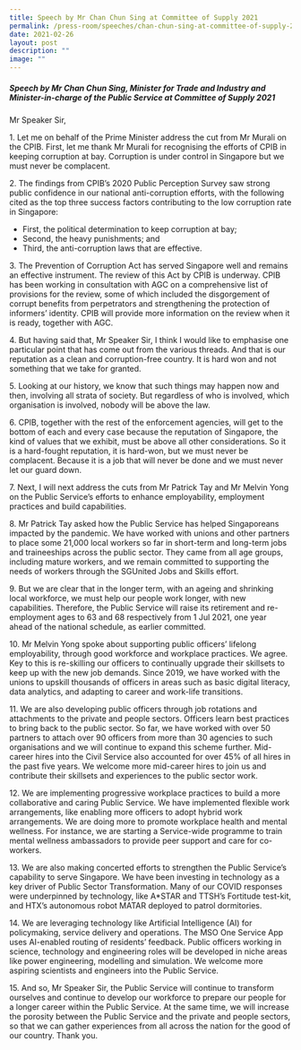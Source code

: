 ```yaml
---
title: Speech by Mr Chan Chun Sing at Committee of Supply 2021
permalink: /press-room/speeches/chan-chun-sing-at-committee-of-supply-2021/
date: 2021-02-26
layout: post
description: ""
image: ""
---
```

##### Speech by Mr Chan Chun Sing, Minister for Trade and Industry and Minister-in-charge of the Public Service at Committee of Supply 2021

Mr Speaker Sir, 

1\. Let me on behalf of the Prime Minister address the cut from Mr Murali on the CPIB. First, let me thank Mr Murali for recognising the efforts of CPIB in keeping corruption at bay. Corruption is under control in Singapore but we must never be complacent. 

2\. The findings from CPIB’s 2020 Public Perception Survey saw strong public confidence in our national anti-corruption efforts, with the following cited as the top three success factors contributing to the low corruption rate in Singapore:

*   First, the political determination to keep corruption at bay;
*   Second, the heavy punishments; and
*   Third, the anti-corruption laws that are effective.

3\. The Prevention of Corruption Act has served Singapore well and remains an effective instrument. The review of this Act by CPIB is underway. CPIB has been working in consultation with AGC on a comprehensive list of provisions for the review, some of which included the disgorgement of corrupt benefits from perpetrators and strengthening the protection of informers’ identity. CPIB will provide more information on the review when it is ready, together with AGC. 

4\. But having said that, Mr Speaker Sir, I think I would like to emphasise one particular point that has come out from the various threads. And that is our reputation as a clean and corruption-free country. It is hard won and not something that we take for granted. 

5\. Looking at our history, we know that such things may happen now and then, involving all strata of society. But regardless of who is involved, which organisation is involved, nobody will be above the law. 

6\. CPIB, together with the rest of the enforcement agencies, will get to the bottom of each and every case because the reputation of Singapore, the kind of values that we exhibit, must be above all other considerations. So it is a hard-fought reputation, it is hard-won, but we must never be complacent. Because it is a job that will never be done and we must never let our guard down.

7\. Next, I will next address the cuts from Mr Patrick Tay and Mr Melvin Yong on the Public Service’s efforts to enhance employability, employment practices and build capabilities. 

8\. Mr Patrick Tay asked how the Public Service has helped Singaporeans impacted by the pandemic. We have worked with unions and other partners to place some 21,000 local workers so far in short-term and long-term jobs and traineeships across the public sector. They came from all age groups, including mature workers, and we remain committed to supporting the needs of workers through the SGUnited Jobs and Skills effort. 

9\. But we are clear that in the longer term, with an ageing and shrinking local workforce, we must help our people work longer, with new capabilities. Therefore, the Public Service will raise its retirement and re-employment ages to 63 and 68 respectively from 1 Jul 2021, one year ahead of the national schedule, as earlier committed. 

10\. Mr Melvin Yong spoke about supporting public officers’ lifelong employability, through good workforce and workplace practices. We agree. Key to this is re-skilling our officers to continually upgrade their skillsets to keep up with the new job demands. Since 2019, we have worked with the unions to upskill thousands of officers in areas such as basic digital literacy, data analytics, and adapting to career and work-life transitions. 

11\. We are also developing public officers through job rotations and attachments to the private and people sectors. Officers learn best practices to bring back to the public sector. So far, we have worked with over 50 partners to attach over 90 officers from more than 30 agencies to such organisations and we will continue to expand this scheme further. Mid-career hires into the Civil Service also accounted for over 45% of all hires in the past five years. We welcome more mid-career hires to join us and contribute their skillsets and experiences to the public sector work. 

12\. We are implementing progressive workplace practices to build a more collaborative and caring Public Service. We have implemented flexible work arrangements, like enabling more officers to adopt hybrid work arrangements. We are doing more to promote workplace health and mental wellness. For instance, we are starting a Service-wide programme to train mental wellness ambassadors to provide peer support and care for co-workers.

13\. We are also making concerted efforts to strengthen the Public Service’s capability to serve Singapore. We have been investing in technology as a key driver of Public Sector Transformation. Many of our COVID responses were underpinned by technology, like A\*STAR and TTSH’s Fortitude test-kit, and HTX’s autonomous robot MATAR deployed to patrol dormitories. 

14\. We are leveraging technology like Artificial Intelligence (AI) for policymaking, service delivery and operations. The MSO One Service App uses AI-enabled routing of residents’ feedback. Public officers working in science, technology and engineering roles will be developed in niche areas like power engineering, modelling and simulation. We welcome more aspiring scientists and engineers into the Public Service. 

15\. And so, Mr Speaker Sir, the Public Service will continue to transform ourselves and continue to develop our workforce to prepare our people for a longer career within the Public Service. At the same time, we will increase the porosity between the Public Service and the private and people sectors, so that we can gather experiences from all across the nation for the good of our country. Thank you.